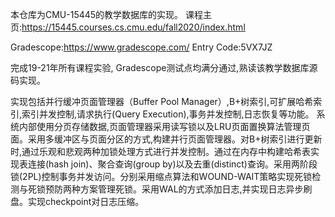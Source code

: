 本仓库为CMU-15445的教学数据库的实现。
  课程主页:https://15445.courses.cs.cmu.edu/fall2020/index.html
  
  Gradescope:https://www.gradescope.com/   Entry Code:5VX7JZ
  
  完成19-21年所有课程实验, Gradescope测试点均满分通过,熟读该教学数据库源码实现。
  
  实现包括并行缓冲页面管理器（Buffer Pool Manager）,B+树索引,可扩展哈希索引,索引并发控制,请求执行(Query Execution),事务并发控制,日志恢复等功能。
系统内部使用分页存储数据,页面管理器采用读写锁以及LRU页面置换算法管理页面。采用多缓冲区与页面分区的方式,构建并行页面管理器。对B+树索引进行更新时,通过乐观和悲观两种加锁处理方式进行并发控制。通过在内存中构建哈希表实现表连接(hash join)、聚合查询(group by)以及去重(distinct)查询。采用两阶段锁(2PL)控制事务并发访问。分别采用缩点算法和WOUND-WAIT策略实现死锁检测与死锁预防两种方案管理死锁。采用WAL的方式添加日志,并实现日志异步刷盘。实现checkpoint对日志压缩。
